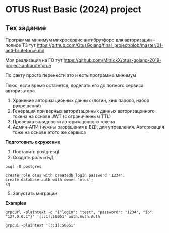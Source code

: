 # OTUS Rust Basic (2024) project

## Тех задание
Программа минимум микросервис антибрутфорс для авторизации - полное ТЗ тут https://github.com/OtusGolang/final_project/blob/master/01-anti-bruteforce.md

Моя реализация на ГО тут https://github.com/MitrickX/otus-golang-2019-project-antibruteforce 

По факту просто перенести это и есть программа минимум

Плюс, если время останется, доделать его до полного сервиса авторизатора
1) Хранение авторизационных данных (логин, хеш пароля, набор разрешений)
2) Генерация при верных авторизацонных данных авторизацонного токена на основе JWT (с ограниченным TTL)
3) Проверка валидности авторизацонного токена
4) Админ-АПИ (нужны разрешения в БД), для управления. Авторизация тоже на основе этого же сервиса

**Подготовить окружение**
1) Поставить postgresql
2) Создать роль и БД

```
psql -U postgres

create role otus with createdb login password '1234';
create database auth with owner 'otus';
\q
```

5) Запустить миграции

**Examples**

```
grpcurl -plaintext -d '{"login": "test", "password": "1234", "ip": "127.0.0.1"}' '[::1]:50051' auth.Auth.Auth
```

```
grpcui -plaintext '[::1]:50051'
```
